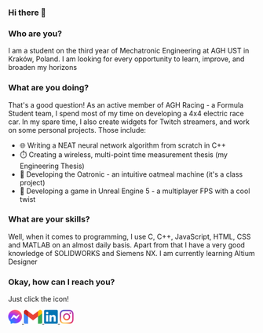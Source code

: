 ### Hi there 👋

<!--
**noyoo/noyoo** is a ✨ _special_ ✨ repository because its `README.md` (this file) appears on your GitHub profile.

Here are some ideas to get you started:

- 🔭 I’m currently working on ...
- 🌱 I’m currently learning ...
- 👯 I’m looking to collaborate on ...
- 🤔 I’m looking for help with ...
- 💬 Ask me about ...
- 📫 How to reach me: ...
- 😄 Pronouns: ...
- ⚡ Fun fact: ...
-->

  <h3>Who are you?</h3>
  <p>I am a student on the third year of Mechatronic Engineering at AGH UST in Kraków, Poland. I am looking for every opportunity to learn, improve, and broaden my horizons</p>

  <h3>What are you doing?</h3>
  <p>That's a good question! As an active member of AGH Racing - a Formula Student team, I spend most of my time on developing a 4x4 electric race car. In my spare time, I also create widgets for Twitch streamers, and work on some personal projects. Those include:
    <ul>
      <li>🌐 Writing a NEAT neural network algorithm from scratch in C++</li>
      <li>⏱️ Creating a wireless, multi-point time measurement thesis (my Engineering Thesis)</li>
      <li>🥣 Developing the Oatronic - an intuitive oatmeal machine (it's a class project)</li>
      <li>🔫 Developing a game in Unreal Engine 5 - a multiplayer FPS with a cool twist</li>
    </ul>
  </p>
  
  <h3>What are your skills?</h3>
  <p>Well, when it comes to programming, I use C, C++, JavaScript, HTML, CSS and MATLAB on an almost daily basis. Apart from that I have a very good knowledge of SOLIDWORKS and Siemens NX. I am currently learning Altium Designer</p>
  
  <h3>Okay, how can I reach you?</h3>
  <p>Just click the icon!</p>
  <a href="https://m.me/thenoyo">
  <img src="https://github.com/noyoo/noyoo/blob/main/icons/Messenger_logo_2020.svg" style="height:2em">
</a>
<a href="mailto:mirek.przybulskI@gmail.com">
  <img src="https://github.com/noyoo/noyoo/blob/main/icons/Gmail_icon_(2020).svg" style="height:2em" >
  </a>
  <a href="https://linkedin.com/in/mprzybulski">
  <img src="https://github.com/noyoo/noyoo/blob/main/icons/LinkedIn_logo_initials.png" style="height:2em" >
  </a>
    <a href="https://instagram.com/the_noyoo">
  <img src="https://github.com/noyoo/noyoo/blob/main/icons/Instagram_glyph_fill.png" style="height:2em" >
  </a>
  

  
